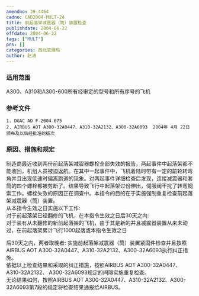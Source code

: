 ```yaml
---
amendno: 39-4464  
cadno: CAD2004-MULT-24  
title: 前起落架减震器（筒）装置检查  
publishdate: 2004-06-22  
effdate: 2004-06-22  
tags: ["MULT"]  
pns: []  
categories: 西北管理局  
author: 赵涛  
---
```

  
### 适用范围  
A300、A310和A300-600所有经审定的型号和所有序号的飞机  
  
<!--more-->  
### 参考文件  
    1. DGAC AD F-2004-075  
    2. AIRBUS AOT A300-32A0447、A310-32A2132、A300-32A6093  2004年 4月 22日颁布及以后经批准的版次  
  
### 原因、措施和规定  
制造商最近收到两份前起落架减震器螺栓全部失效的报告。两起事件中起落架都不能收回，机组人员被迫返航。在其中一起事件中，飞机着陆时带有一定的前轮转弯角并且出现低速时偏离跑道的现象。对两起事件详细检查后发现，连接减震器和套筒的四个螺栓都被剪断了。结果导致飞行中起落架过份伸出，伺服阀干扰了转弯钢索工作。螺栓失效的原因正在调查中。本指令的目的在于实施强制重复检查前起落架减震器（筒）装置。  
    从本指令生效之日实施以下工作:  
    对于前起落架已经翻修的飞机，在本指令生效之日后30天之内:  
    对于装有从未翻修的新前起落架的飞机，由于其是新的并且减震器装置从来未动过，在前起落架累计飞行1000起落或本指令生效之日  
      
后30天之内，两者取晚者:     实施前起落架减震器（筒）装置紧固件检查并且按照AIRBUS AOT A300-32A0447、A310-32A2132、A300-32A6093执行纠正措施。  
    依据以上检查结果和采取的纠正措施，按照AIRBUS AOT A300-32A0447、A310-32A2132、 A300-32A6093规定的间隔实施重复检查。  
    无论结果如何，按照AIRBUS AOT A300-32A0447、A310-32A2132、A300-32A6093第7段的规定将检查结果通报给AIRBUS。  
